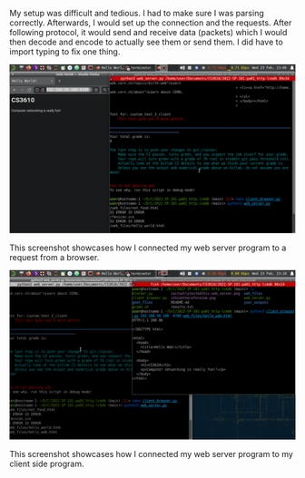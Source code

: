 My setup was difficult and tedious. I had to make sure I was parsing correctly.
Afterwards, I would set up the connection and the requests. After following
protocol, it would send and receive data (packets) which I would then decode
and encode to actually see them or send them. I did have to import typing to 
fix one thing. 

![alt text](iactuallytestedthis-web_server.png "Title Text")

This screenshot showcases how I connected my web server program to a request
from a browser.

![alt text](iactuallytestedthis-client_browser.png "Title Text")

This screenshot showcases how I connected my web server program to my
client side program. 
